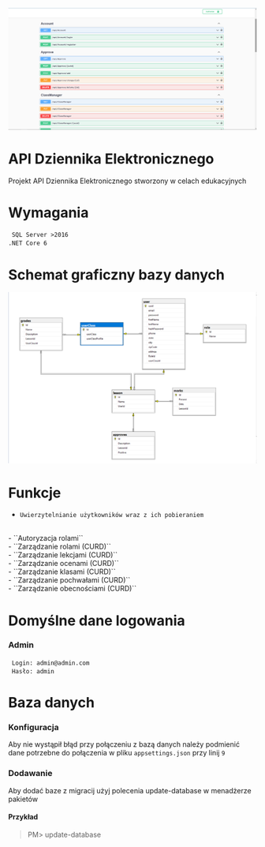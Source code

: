 ![](/git/image.png)
# API Dziennika Elektronicznego
Projekt API Dziennika Elektronicznego stworzony w celach edukacyjnych

# Wymagania
`` SQL Server >2016``
<br />
``.NET Core 6``

# Schemat graficzny bazy danych
![](/git/baza.png)

# Funkcje
- ``Uwierzytelnianie użytkowników wraz z ich pobieraniem``
<br />
- ``Autoryzacja rolami``
<br />
- ``Zarządzanie rolami (CURD)``
<br />
- ``Zarządzanie lekcjami (CURD)``
<br />
- ``Zarządzanie ocenami (CURD)``
<br />
- ``Zarządzanie klasami (CURD)``
<br />
- ``Zarządzanie pochwałami (CURD)``
<br />
- ``Zarządzanie obecnościami (CURD)``
<br />

# Domyślne dane logowania
### Admin
`` Login: admin@admin.com``
<br />
`` Hasło: admin``
<br />

# Baza danych
### Konfiguracja
Aby nie wystąpił błąd przy połączeniu z bazą danych należy podmienić dane potrzebne do połączenia w pliku ``appsettings.json`` przy linij ``9``
### Dodawanie 
Aby dodać baze z migracij użyj polecenia update-database w menadżerze pakietów
#### Przykład
> PM> update-database